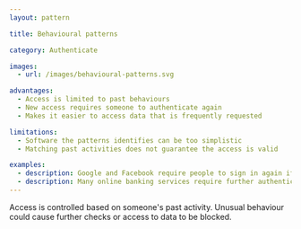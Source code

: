 ```yaml
---
layout: pattern

title: Behavioural patterns

category: Authenticate

images:
  - url: /images/behavioural-patterns.svg

advantages:
  - Access is limited to past behaviours
  - New access requires someone to authenticate again
  - Makes it easier to access data that is frequently requested

limitations:
  - Software the patterns identifies can be too simplistic
  - Matching past activities does not guarantee the access is valid

examples:
  - description: Google and Facebook require people to sign in again if they're accessing services from a new location
  - description: Many online banking services require further authentication when transferring money to an account a customer hasn't transferred to before
---
```


Access is controlled based on someone's past activity. Unusual behaviour could cause further checks or access to data to be blocked.
